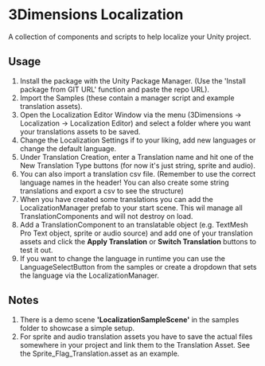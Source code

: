 # 3Dimensions Localization
A collection of components and scripts to help localize your Unity project.

## Usage
1. Install the package with the Unity Package Manager. (Use the 'Install package from GIT URL' function and paste the repo URL).
2. Import the Samples (these contain a manager script and example translation assets).
3. Open the Localization Editor Window via the menu (3Dimensions -> Localization -> Localization Editor) and select a folder where you want your translations assets to be saved.
4. Change the Localization Settings if to your liking, add new languages or change the default language.
5. Under Translation Creation, enter a Translation name and hit one of the New Translation Type buttons (for now it's just string, sprite and audio). 
6. You can also import a translation csv file. (Remember to use the correct language names in the header! You can also create some string translations and export a csv to see the structure)
7. When you have created some translations you can add the LocalizationManager prefab to your start scene. This wil manage all TranslationComponents and will not destroy on load.
8. Add a TranslationComponent to an translatable object (e.g. TextMesh Pro Text object, sprite or audio source) and add one of your translation assets and click the **Apply Translation** or **Switch Translation** buttons to test it out.
9. If you want to change the language in runtime you can use the LanguageSelectButton from the samples or create a dropdown that sets the language via the LocalizationManager.

## Notes
1. There is a demo scene **'LocalizationSampleScene'** in the samples folder to showcase a simple setup. 
2. For sprite and audio translation assets you have to save the actual files somewhere in your project and link them to the Translation Asset. See the Sprite_Flag_Translation.asset as an example.

